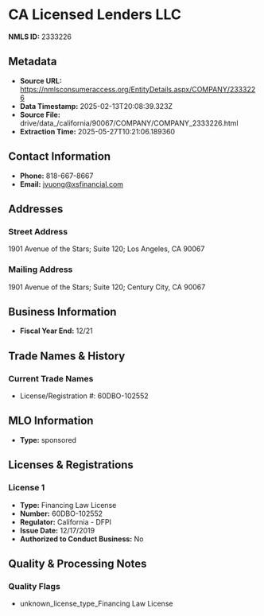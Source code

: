 # CA Licensed Lenders LLC

**NMLS ID:** 2333226

## Metadata
- **Source URL:** https://nmlsconsumeraccess.org/EntityDetails.aspx/COMPANY/2333226
- **Data Timestamp:** 2025-02-13T20:08:39.323Z
- **Source File:** drive/data_/california/90067/COMPANY/COMPANY_2333226.html
- **Extraction Time:** 2025-05-27T10:21:06.189360

## Contact Information
- **Phone:** 818-667-8667
- **Email:** jvuong@xsfinancial.com

## Addresses
### Street Address
1901 Avenue of the Stars; Suite 120; Los Angeles, CA 90067

### Mailing Address
1901 Avenue of the Stars; Suite 120; Century City, CA 90067

## Business Information
- **Fiscal Year End:** 12/21

## Trade Names & History
### Current Trade Names
- License/Registration #: 60DBO-102552

## MLO Information
- **Type:** sponsored

## Licenses & Registrations

### License 1
- **Type:** Financing Law License
- **Number:** 60DBO-102552
- **Regulator:** California - DFPI
- **Issue Date:** 12/17/2019
- **Authorized to Conduct Business:** No

## Quality & Processing Notes
### Quality Flags
- unknown_license_type_Financing Law License

